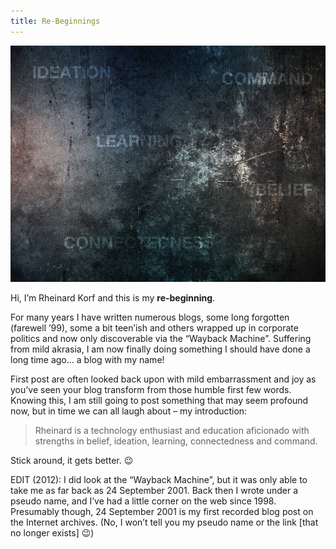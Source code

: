 ```yaml
---
title: Re-Beginnings
---
```


![Re-Beginnings Background](bg1.png)

Hi, I’m Rheinard Korf and this is my **re-beginning**.  

For many years I have written numerous blogs, some long forgotten (farewell ’99), some a bit teen’ish and others wrapped up in corporate politics and now only discoverable via the “Wayback Machine”. Suffering from mild akrasia, I am now finally doing something I should have done a long time ago… a blog with my name!  

First post are often looked back upon with mild embarrassment and joy as you’ve seen your blog transform from those humble first few words. Knowing this, I am still going to post something that may seem profound now, but in time we can all laugh about – my introduction:

> Rheinard is a technology enthusiast and education aficionado with strengths in belief, ideation, learning, connectedness and command.

Stick around, it gets better. 😉

EDIT (2012): I did look at the “Wayback Machine”, but it was only able to take me as far back as 24 September 2001. Back then I wrote under a pseudo name, and I’ve had a little corner on the web since 1998. Presumably though, 24 September 2001 is my first recorded blog post on the Internet archives. (No, I won’t tell you my pseudo name or the link [that no longer exists] 😉)